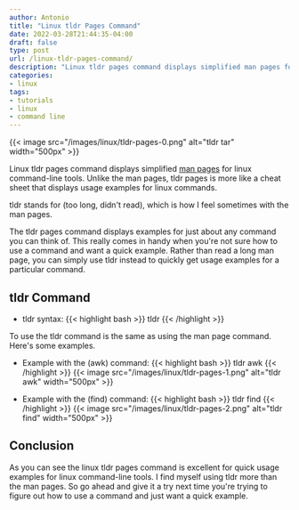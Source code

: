 ```yaml
---
author: Antonio
title: "Linux tldr Pages Command"
date: 2022-03-28T21:44:35-04:00
draft: false
type: post
url: /linux-tldr-pages-command/
description: "Linux tldr pages command displays simplified man pages for linux command-line tools. Unlike the man pages, tldr pages is more like a cheat sheet that displays usage examples for linux commands."
categories:
- linux
tags:
- tutorials
- linux
- command line
---
```


{{< image src="/images/linux/tldr-pages-0.png" alt="tldr tar" width="500px" >}}

Linux tldr pages command displays simplified <a href="https://en.wikipedia.org/wiki/Man_page" target="_blank">man pages</a> for linux command-line tools. Unlike the man pages, tldr pages is more like a cheat sheet that displays usage examples for linux commands.

<!--more-->

tldr stands for (too long, didn't read), which is how I feel sometimes with the man pages.

The tldr pages command displays examples for just about any command you can think of. This really comes in handy when you're not sure how to use a command and want a quick example. Rather than read a long man page, you can simply use tldr instead to quickly get usage examples for a particular command.

<!--adsense-->

## **tldr Command**

- tldr syntax:
{{< highlight bash >}}
tldr <command>
{{< /highlight >}}

To use the tldr command is the same as using the man page command. Here's some examples.

- Example with the (awk) command:
{{< highlight bash >}}
tldr awk
{{< /highlight >}}
{{< image src="/images/linux/tldr-pages-1.png" alt="tldr awk" width="500px" >}}

- Example with the (find) command:
{{< highlight bash >}}
tldr find
{{< /highlight >}}
{{< image src="/images/linux/tldr-pages-2.png" alt="tldr find" width="500px" >}}

## **Conclusion**

As you can see the linux tldr pages command is excellent for quick usage examples for linux command-line tools. I find myself using tldr more than the man pages. So go ahead and give it a try next time you're trying to figure out how to use a command and just want a quick example.
